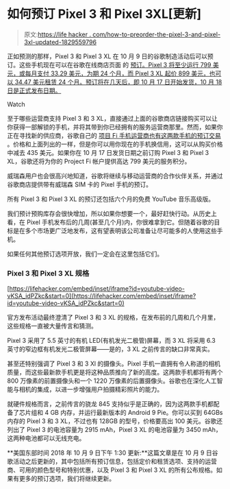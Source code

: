 # 如何预订 Pixel 3 和 Pixel 3XL[更新]

> 原文:[https://life hacker . com/how-to-preorder-the-pixel-3-and-pixel-3xl-updated-1829559796](https://lifehacker.com/how-to-preorder-the-pixel-3-and-pixel-3xl-updated-1829559796)

正如预测的那样，Pixel 3 和 Pixel 3 XL 在 10 月 9 日的谷歌制造活动后可以预订。这些手机现在可以在谷歌在线商店页面 的 [预订。Pixel 3 将至少运行 799 美元，或每月支付 33.29 美元，为期 24 个月，而 Pixel 3 XL 起价 899 美元，也可以 34.47 美元租赁 24 个月。预订将在几天后，即 10 月 17 日开始发货，10 月 18 日是正式发布日期。](https://store.google.com/us/product/pixel_3) 

Watch

至于哪些运营商支持 Pixel 3 和 3 XL，直接通过上面的谷歌商店链接购买可以让你获得一部解锁的手机，并将其带到你已经拥有的服务运营商那里。然而，如果你正在寻找新的供应商，谷歌自己的 [项目 Fi 手机运营商也有这两款手机的预订交易](https://fi.google.com/about/phones/#pixel-3) 。价格和上面列出的一样，但是你可以用你现在的手机换信用，这可以从购买价格中减去 435 美元。如果你在 10 月 17 日发货日期之前订购 Pixel 3 和 Pixel 3 XL，谷歌还将为你的 Project Fi 帐户提供高达 799 美元的服务积分。

威瑞森用户也会很高兴地知道，谷歌将继续与移动运营商的合作伙伴关系，并通过谷歌商店提供带有威瑞森 SIM 卡的 Pixel 手机的预订。

所有 Pixel 3 和 Pixel 3 XL 的预订还包括六个月的免费 YouTube 音乐高级版。

我们预计预购库存会很快增加，所以如果你想要一个，最好赶快行动。从历史上看，在 Pixel 手机发布后的几周(甚至几个月)内，你很难拿到它。但随着谷歌的目标是在多个市场更广泛地发布，这有望表明该公司准备让尽可能多的人使用这些手机。

如果任何其他预订选项开放，我们一定会在这里包括它们。

### Pixel 3 和 Pixel 3 XL 规格

 [https://lifehacker.com/embed/inset/iframe?id=youtube-video-vKSA_idPZkc&start=0](https://lifehacker.com/embed/inset/iframe?id=youtube-video-vKSA_idPZkc&start=0) 

官方发布活动最终澄清了 Pixel 3 和 3 XL 的规格，在发布前的几周和几个月里，这些规格一直被大量传言和猜测。

Pixel 3 采用了 5.5 英寸的有机 LED(有机发光二极管)屏幕，而 3 XL 将采用 6.3 英寸的窄边框有机发光二极管屏幕——是的，3 XL 之前传言的缺口非常真实。

甚至还特别强调了 Pixel 3 和 3 Xl 的摄像头。Pixel 手机一直拥有令人称道的相机质量，而这些最新款手机更是将这种品质推向了新的高度。这两款手机都将有两个 800 万像素的前置摄像头和一个 1220 万像素的后置摄像头。谷歌也在深化人工智能与相机的集成，以进一步增强用户拍摄精彩照片的能力。

就硬件规格而言，之前传言的骁龙 845 支持似乎是正确的，因为这两款手机都配备了芯片组和 4 GB 内存，并运行最新版本的 Android 9 Pie。你可以买到 64GBs 内存的 Pixel 3 和 3 XL，不过也有 128GB 的型号，价格要高出 100 美元。谷歌还列出了 Pixel 3 的电池容量为 2915 mAh，Pixel 3 XL 的电池容量为 3450 mAh，这两种电池都可以无线充电。

**美国东部时间 2018 年 10 月 9 日下午 1:30 更新:**这篇文章是在 10 月 9 日谷歌活动之后更新的，其中包括所有预订信息，包括定价和租赁选项、支持的运营商、可用的颜色型号和特别优惠，以及 Pixel 3 和 Pixel 3 XL 的所有公布规格。如果有更多的预订选项，我们将继续更新。
